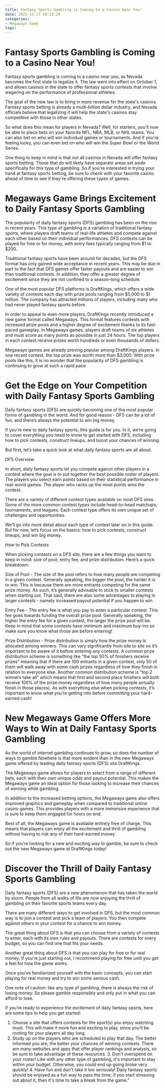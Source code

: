```yaml
---
title: Fantasy Sports Gambling is Coming to a Casino Near You!
date: 2022-11-17 10:12:28
categories:
- Megaways Game
tags:
---
```



#  Fantasy Sports Gambling is Coming to a Casino Near You!

Fantasy sports gambling is coming to a casino near you, as Nevada becomes the first state to legalize it. The law went into effect on October 1, and allows casinos in the state to offer fantasy sports contests that involve wagering on the performance of professional athletes.

The goal of the new law is to bring in more revenue for the state's casinos. Fantasy sports betting is already a multi-billion dollar industry, and Nevada officials believe that legalizing it will help the state's casinos stay competitive with those in other states.

So what does this mean for players in Nevada? Well, for starters, you'll now be able to place bets on your favorite NFL, NBA, MLB, or NHL teams. You can also bet on who will win individual games or tournaments. And if you're feeling lucky, you can even bet on who will win the Super Bowl or the World Series.

One thing to keep in mind is that not all casinos in Nevada will offer fantasy sports betting. Those that do will likely have separate areas set aside specifically for this type of gambling. So if you're interested in trying your hand at fantasy sports betting, be sure to check with your favorite casino ahead of time to see if they're offering these types of games.

#  Megaways Game Brings Excitement to Daily Fantasy Sports Gambling

The popularity of daily fantasy sports (DFS) gambling has been on the rise in recent years. This type of gambling is a variation of traditional fantasy sports, where players draft teams of real-life athletes and compete against each other based on their individual performances. DFS contests can be played for free or for money, with entry fees typically ranging from $1 to $200.

Traditional fantasy sports have been around for decades, but the DFS format has only gained wide acceptance in recent years. This may be due in part to the fact that DFS games offer faster payouts and are easier to win than traditional contests. In addition, they offer a greater degree of excitement since they are not confined to a season-long schedule.

One of the most popular DFS platforms is DraftKings, which offers a wide variety of contests each day with prize pools ranging from $5,000 to $1 million. The company has attracted millions of players, including many who had never played fantasy sports before.

In order to appeal to even more players, DraftKings recently introduced a new game format called Megaways. This format features contests with increased prize pools and a higher degree of excitement thanks to its fast-paced gameplay. In Megaways games, players draft teams of six athletes and must score as many points as possible in just 24 hours. The top players in each contest receive prizes worth hundreds or even thousands of dollars.

Megaways games are already proving popular among DraftKings players. In one recent contest, the top prize was worth more than $3,000. With prize pools like this, it is no wonder that the popularity of DFS gambling is continuing to grow at such a rapid pace

#  Get the Edge on Your Competition with Daily Fantasy Sports Gambling

Daily fantasy sports (DFS) are quickly becoming one of the most popular forms of gambling in the world. And for good reason - DFS can be a lot of fun, and there’s always the potential to win big money.

If you’re new to daily fantasy sports, this guide is for you. In it, we’re going to cover everything you need to know to get started with DFS, including how to pick contests, construct lineups, and boost your chances of winning.

But first, let’s take a quick look at what daily fantasy sports are all about.

DFS Overview

In short, daily fantasy sports let you compete against other players in a contest where the goal is to put together the best possible roster of players. The players you select earn points based on their statistical performance in real-world games. The player who racks up the most points wins the contest.

There are a variety of different contest types available on most DFS sites. Some of the more common contest types include head-to-head matchups, tournaments, and leagues. Each contest type offers its own unique set of challenges and opportunities.

We’ll go into more detail about each type of contest later on in this guide. But for now, let’s focus on the basics: how to pick contests, construct lineups, and win big money.

How to Pick Contests

When picking contests on a DFS site, there are a few things you want to keep in mind: size of pool, entry fee, and prize distribution. Here’s a quick breakdown:

Size of Pool - The size of the pool refers to how many people are competing in a given contest. Generally speaking, the bigger the pool, the harder it is to win. This is because there are more entrants competing for the same prize money. As such, it’s generally advisable to stick to smaller contests when starting out. That said, there are also some advantages to playing in larger contests - namely increased payout potential if you happen to win.

Entry Fee - The entry fee is what you pay to enter a particular contest. This fee goes towards funding the overall prize pool. Generally speaking, the higher the entry fee for a given contest, the larger the prize pool will be. Keep in mind that some contests have minimum and maximum buy-ins so make sure you know what those are before entering!

Prize Distribution - Prize distribution is simply how the prize money is allocated among winners. This can vary significantly from site to site so it’s important to be aware of it before entering any contests. A common prize distribution scheme is something like “the top 50% of finishers receive prizes” meaning that if there are 100 entrants in a given contest, only 50 of them will walk away with some cash prizes regardless of how they finish in relation to everyone else. Another common distribution scheme is “top 2 winners take all” which means that first and second place finishers will both receive 100% of the prize money regardless of how many people actually finish in those places). As with everything else when picking contests, it’s important to know what you’re getting into before committing your hard-earned cash!

#  New Megaways Game Offers More Ways to Win at Daily Fantasy Sports Gambling

As the world of internet gambling continues to grow, so does the number of ways to gamble.Nowhere is that more evident than in the new Megaways game offered by leading daily fantasy sports (DFS) site DraftKings.

The Megaways game allows for players to select from a range of different bets, each with their own unique odds and payout potential. This makes the Megaways game an ideal option for those looking to increase their chances of winning while gambling.

In addition to the increased betting options, the Megaways game also offers improved graphics and gameplay when compared to traditional online casino games. This provides players with a more immersive experience that is sure to keep them engaged for hours on end.

Best of all, the Megaways game is available entirely free of charge. This means that players can enjoy all the excitement and thrill of gambling without having to risk any of their hard-earned money.

So if you’re looking for a new and exciting way to gamble, be sure to check out the new Megaways game at DraftKings today!

#  Discover the Thrill of Daily Fantasy Sports Gambling

Daily fantasy sports (DFS) are a new phenomenon that has taken the world by storm. People from all walks of life are now enjoying the thrill of gambling on their favorite sports teams every day.

There are many different ways to get involved in DFS, but the most common way is to join a contest and pick a team of players. You then compete against others in your contest for a chance to win money.

The great thing about DFS is that you can choose from a variety of contests to enter, each with its own rules and payouts. There are contests for every budget, so you can find one that fits your needs.

Another great thing about DFS is that you can play for free or for real money. If you’re just starting out, I recommend playing for free until you get a feel for how the game works.

Once you’ve familiarized yourself with the basic concepts, you can start playing for real money and try to win some serious cash.

One note of caution: like any type of gambling, there is always the risk of losing money. So please gamble responsibly and only put in what you can afford to lose.

If you’re ready to experience the excitement of daily fantasy sports, here are some tips to help you get started:

1. Choose a site that offers contests for the sport(s) you enjoy watching most. This will make it more fun and exciting to play, since you’ll be rooting for your players all day long.
2. Study up on the players who are scheduled to play that day. The better informed you are, the better your chances of winning contests.       There are many websites and apps that offer player rankings and analysis, so be sure to take advantage of these resources.  3. Don't overspend on your roster! Like with any other type of gambling, it's important to stay within your budget. Otherwise, you could end up going broke very quickly! 4. Have fun and don't take it too seriously! Daily fantasy sports should be enjoyed as a fun way to pass the time; if you start stressing out about it, then it's time to take a break from the game."